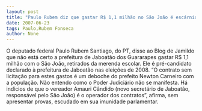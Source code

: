 ```yaml
---
layout: post
title: "Paulo Rubem diz que gastar R$ 1,1 milhão no São João é escárnio de Newton Carneiro"
date: 2007-06-23
tags: Paulo,Rubem Fonseca
author: None
---
```

O deputado federal Paulo Rubem Santiago, do PT, disse ao Blog de Jamildo que n&atilde;o est&aacute; certo a prefeitura de Jaboat&atilde;o dos Guararapes gastar R$ 1,1 milh&atilde;o com o S&atilde;o Jo&atilde;o, retirados da merenda escolar. Ele &eacute; pr&eacute;-candidato declarado &agrave; prefeitura de Jaboat&atilde;o nas elei&ccedil;&otilde;es de 2008.
&ldquo;O contrato sem licita&ccedil;&atilde;o para estes gastos &eacute; um deboche do prefeito Newton Carneiro com a popula&ccedil;&atilde;o. N&atilde;o entendo como o Poder Judici&aacute;rio n&atilde;o se manifesta. H&aacute; ind&iacute;cios de que o vereador Amauri C&acirc;ndido (novo secret&aacute;rio de Jaboat&atilde;o, respons&aacute;vel pelo S&atilde;o Jo&atilde;o) &eacute; o operador dos contratos&rdquo;, afirma, sem apresentar provas, escudado em sua imunidade parlamentar. 